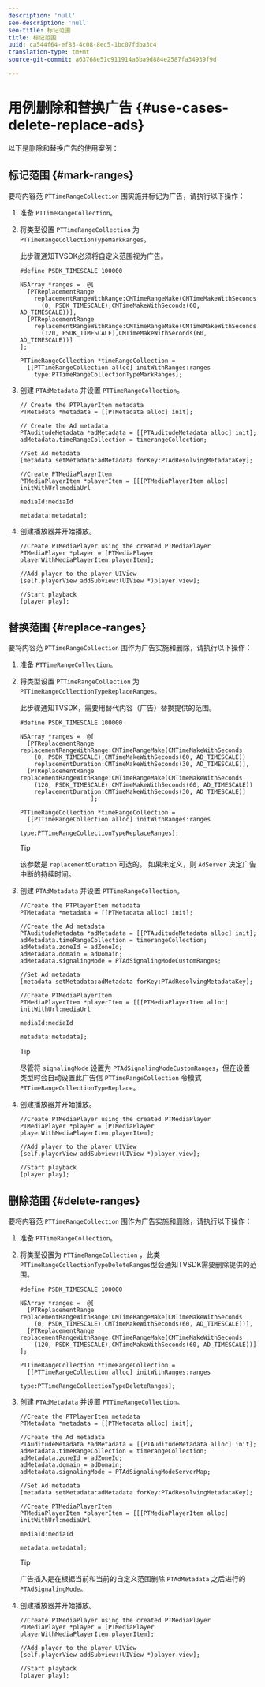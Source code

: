 ```yaml
---
description: 'null'
seo-description: 'null'
seo-title: 标记范围
title: 标记范围
uuid: ca544f64-ef83-4c08-8ec5-1bc07fdba3c4
translation-type: tm+mt
source-git-commit: a63768e51c911914a6ba9d884e2587fa34939f9d

---
```



# 用例删除和替换广告 {#use-cases-delete-replace-ads}

以下是删除和替换广告的使用案例：

## 标记范围 {#mark-ranges}

要将内容范 `PTTimeRangeCollection` 围实施并标记为广告，请执行以下操作：
1. 准备 `PTTimeRangeCollection`。
1. 将类型设置 `PTTimeRangeCollection` 为 `PTTimeRangeCollectionTypeMarkRanges`。

   此步骤通知TVSDK必须将自定义范围视为广告。

   ```
   #define PSDK_TIMESCALE 100000 
   
   NSArray *ranges =  @[ 
     [PTReplacementRange  
       replacementRangeWithRange:CMTimeRangeMake(CMTimeMakeWithSeconds 
         (0, PSDK_TIMESCALE),CMTimeMakeWithSeconds(60, AD_TIMESCALE))], 
     [PTReplacementRange  
       replacementRangeWithRange:CMTimeRangeMake(CMTimeMakeWithSeconds 
         (120, PSDK_TIMESCALE),CMTimeMakeWithSeconds(60, AD_TIMESCALE))] 
   ]; 
   
   PTTimeRangeCollection *timeRangeCollection =  
     [[PTTimeRangeCollection alloc] initWithRanges:ranges  
       type:PTTimeRangeCollectionTypeMarkRanges];
   ```

1. 创建 `PTAdMetadata` 并设置 `PTTimeRangeCollection`。

   ```
   // Create the PTPlayerItem metadata 
   PTMetadata *metadata = [[PTMetadata alloc] init]; 
   
   // Create the Ad metadata 
   PTAuditudeMetadata *adMetadata = [[PTAuditudeMetadata alloc] init]; 
   adMetadata.timeRangeCollection = timerangeCollection; 
   
   //Set Ad metadata 
   [metadata setMetadata:adMetadata forKey:PTAdResolvingMetadataKey]; 
   
   //Create PTMediaPlayerItem 
   PTMediaPlayerItem *playerItem = [[[PTMediaPlayerItem alloc] initWithUrl:mediaUrl 
                                                                   mediaId:mediaId 
                                                                  metadata:metadata];
   ```

1. 创建播放器并开始播放。

   ```
   //Create PTMediaPlayer using the created PTMediaPlayer 
   PTMediaPlayer *player = [PTMediaPlayer playerWithMediaPlayerItem:playerItem]; 
   
   //Add player to the player UIView 
   [self.playerView addSubview:(UIView *)player.view]; 
   
   //Start playback 
   [player play];
   ```

## 替换范围 {#replace-ranges}

要将内容范 `PTTimeRangeCollection` 围作为广告实施和删除，请执行以下操作：
1. 准备 `PTTimeRangeCollection`。
1. 将类型设置 `PTTimeRangeCollection` 为 `PTTimeRangeCollectionTypeReplaceRanges`。

   此步骤通知TVSDK，需要用替代内容（广告）替换提供的范围。

   ```
   #define PSDK_TIMESCALE 100000 
   
   NSArray *ranges =  @[ 
     [PTReplacementRange replacementRangeWithRange:CMTimeRangeMake(CMTimeMakeWithSeconds 
       (0, PSDK_TIMESCALE),CMTimeMakeWithSeconds(60, AD_TIMESCALE))  
       replacementDuration:CMTimeMakeWithSeconds(30, AD_TIMESCALE)], 
     [PTReplacementRange replacementRangeWithRange:CMTimeRangeMake(CMTimeMakeWithSeconds 
       (120, PSDK_TIMESCALE),CMTimeMakeWithSeconds(60, AD_TIMESCALE))  
       replacementDuration:CMTimeMakeWithSeconds(30, AD_TIMESCALE)] 
                       ]; 
   
   PTTimeRangeCollection *timeRangeCollection =  
     [[PTTimeRangeCollection alloc] initWithRanges:ranges  
                                              type:PTTimeRangeCollectionTypeReplaceRanges];
   ```

   >[!TIP]
   >
   >该参数是 `replacementDuration` 可选的。 如果未定义，则 `AdServer` 决定广告中断的持续时间。

1. 创建 `PTAdMetadata` 并设置 `PTTimeRangeCollection`。

   ```
   //Create the PTPlayerItem metadata 
   PTMetadata *metadata = [[PTMetadata alloc] init]; 
   
   //Create the Ad metadata 
   PTAuditudeMetadata *adMetadata = [[PTAuditudeMetadata alloc] init]; 
   adMetadata.timeRangeCollection = timerangeCollection; 
   adMetadata.zoneId = adZoneId; 
   adMetadata.domain = adDomain; 
   adMetadata.signalingMode = PTAdSignalingModeCustomRanges; 
   
   //Set Ad metadata 
   [metadata setMetadata:adMetadata forKey:PTAdResolvingMetadataKey]; 
   
   //Create PTMediaPlayerItem 
   PTMediaPlayerItem *playerItem = [[[PTMediaPlayerItem alloc] initWithUrl:mediaUrl 
                                                                   mediaId:mediaId 
                                                                  metadata:metadata];
   ```

   >[!TIP]
   >
   >尽管将 `signalingMode` 设置为 `PTAdSignalingModeCustomRanges`，但在设置类型时会自动设置此广告信 `PTTimeRangeCollection` 令模式 `PTTimeRangeCollectionTypeReplace`。

1. 创建播放器并开始播放。

   ```
   //Create PTMediaPlayer using the created PTMediaPlayer 
   PTMediaPlayer *player = [PTMediaPlayer playerWithMediaPlayerItem:playerItem]; 
   
   //Add player to the player UIView 
   [self.playerView addSubview:(UIView *)player.view]; 
   
   //Start playback 
   [player play];
   ```

## 删除范围 {#delete-ranges}

要将内容范 `PTTimeRangeCollection` 围作为广告实施和删除，请执行以下操作：
1. 准备 `PTTimeRangeCollection`。
1. 将类型设置为 `PTTimeRangeCollection` ，此类 `PTTimeRangeCollectionTypeDeleteRanges`型会通知TVSDK需要删除提供的范围。

   ```
   #define PSDK_TIMESCALE 100000 
   
   NSArray *ranges =  @[ 
     [PTReplacementRange replacementRangeWithRange:CMTimeRangeMake(CMTimeMakeWithSeconds 
       (0, PSDK_TIMESCALE),CMTimeMakeWithSeconds(60, AD_TIMESCALE))], 
     [PTReplacementRange replacementRangeWithRange:CMTimeRangeMake(CMTimeMakeWithSeconds 
       (120, PSDK_TIMESCALE),CMTimeMakeWithSeconds(60, AD_TIMESCALE))] 
   ]; 
   
   PTTimeRangeCollection *timeRangeCollection =  
     [[PTTimeRangeCollection alloc] initWithRanges:ranges  
                                              type:PTTimeRangeCollectionTypeDeleteRanges];
   ```

1. 创建 `PTAdMetadata` 并设置 `PTTimeRangeCollection`。

   ```
   //Create the PTPlayerItem metadata 
   PTMetadata *metadata = [[PTMetadata alloc] init]; 
   
   //Create the Ad metadata 
   PTAuditudeMetadata *adMetadata = [[PTAuditudeMetadata alloc] init]; 
   adMetadata.timeRangeCollection = timerangeCollection; 
   adMetadata.zoneId = adZoneId; 
   adMetadata.domain = adDomain; 
   adMetadata.signalingMode = PTAdSignalingModeServerMap; 
   
   //Set Ad metadata 
   [metadata setMetadata:adMetadata forKey:PTAdResolvingMetadataKey]; 
   
   //Create PTMediaPlayerItem 
   PTMediaPlayerItem *playerItem = [[[PTMediaPlayerItem alloc] initWithUrl:mediaUrl 
                                                                   mediaId:mediaId 
                                                                  metadata:metadata];
   ```

   >[!TIP]
   >
   >广告插入是在根据当前和当前的自定义范围删除 `PTAdMetadata` 之后进行的 `PTAdSignalingMode`。

1. 创建播放器并开始播放。

   ```
   //Create PTMediaPlayer using the created PTMediaPlayer 
   PTMediaPlayer *player = [PTMediaPlayer playerWithMediaPlayerItem:playerItem]; 
   
   //Add player to the player UIView 
   [self.playerView addSubview:(UIView *)player.view]; 
   
   //Start playback 
   [player play];
   ```
